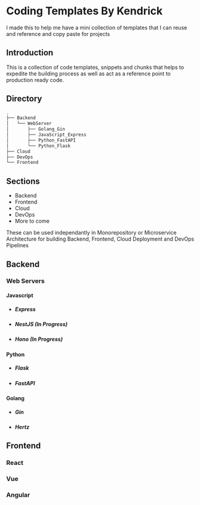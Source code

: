 # Coding Templates By Kendrick

<p>
  I made this to help me have a mini collection of templates that I can reuse and reference and copy paste for projects
</p>

## Introduction
<p>
  This is a collection of code templates, snippets and chunks that helps to expedite the building process as well as act as a reference point to production ready code.
</p>

## Directory
```bash
.
├── Backend
│   └── WebServer
│       ├── Golang_Gin
│       ├── JavaScript_Express
│       ├── Python_FastAPI
│       └── Python_Flask
├── Cloud
├── DevOps
└── Frontend
```

## Sections
- Backend
- Frontend
- Cloud
- DevOps
- More to come

<p>
  These can be used independantly in Monorepository or Microservice Architecture for building Backend, Frontend, Cloud Deployment and DevOps Pipelines
</p>

## Backend

### Web Servers

#### Javascript
- <h5>Express</h5>
- <h5>NestJS (In Progress)</h5>
- <h5>Hono (In Progress)</h5>

#### Python
- <h5>Flask</h5>
- <h5>FastAPI</h5>

#### Golang
- <h5>Gin</h5>
- <h5>Hertz</h5>

## Frontend

### React

### Vue

### Angular











